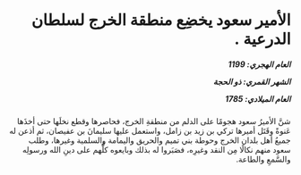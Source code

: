 <h1 dir="rtl">الأمير سعود يخضِع منطقة الخرج لسلطان الدرعية .</h1>

<h5 dir="rtl">العام الهجري:  1199

الشهر القمري: ذو الحجة

العام الميلادي: 1785</h5>

<p dir="rtl">شنَّ الأميرُ سعود هجومًا على الدلم من منطقةِ الخرج، فحاصرها وقطع نخلَها حتى أخذَها عَنوةً وقَتَل أميرها تركي بن زيد بن زامل، واستعمل عليها سليمانَ بن عفيصان، ثم أذعن له جميعُ أهل بلدان الخرج وحوطة بني تميم والحريق واليمامة والسلمية وغيرها، وطلب سعود منهم نكالًا مِن النقد وغيرِه، فصَبَروا له بذلك وبايعوه كلُّهم على دينِ الله ورسولِه والسَّمعِ والطاعة.</p></br>
